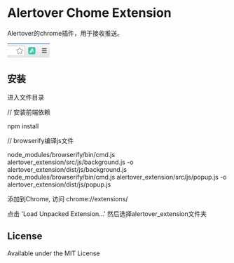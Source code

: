 Alertover Chome Extension
======================

Alertover的chrome插件，用于接收推送。


![icon](/docs/images/alertover.jpg)

安装
------------

进入文件目录

// 安装前端依赖

npm install


// browserify编译js文件

node_modules/browserify/bin/cmd.js alertover_extension/src/js/background.js -o alertover_extension/dist/js/background.js
node_modules/browserify/bin/cmd.js alertover_extension/src/js/popup.js -o alertover_extension/dist/js/popup.js

添加到Chrome, 访问 chrome://extensions/ 

点击 'Load Unpacked Extension...' 然后选择alertover_extension文件夹

License
-------

Available under the MIT License

